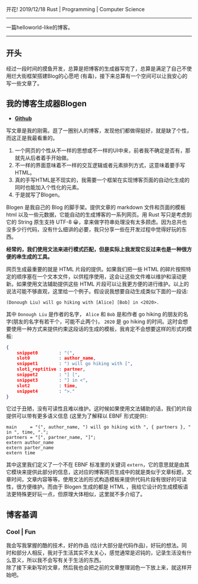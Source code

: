 开花!
2019/12/18
Rust | Programming | Computer Science

---

一篇helloworld-like的博客。

---

## 开头

经过一段时间的摸鱼开发，总算是把博客的生成器写完了，总算是满足了自己不使用烂大街框架搭建Blog的心愿吧 (有毒)，接下来总算有一个空间可以让我安心的写一些文章了。

## 我的博客生成器Blogen  

+ [**Github**](https://github.com/ldm0/blogen)

写文章是我的刚需。逛了一圈别人的博客，发现他们都做得挺好，就是缺了个性，而这正是我最看重的。

1. 一个网页的个性从不一样的思想或不一样的UI中来，前者我不确定是否有，那就先从后者着手开始做。  
2. 不一样的界面意味着不一样的交互逻辑或者元素排列方式，这意味着要手写 HTML。  
3. 真的手写HTML是不现实的，我需要一个框架在实现博客页面的自动化生成的同时也能加入个性化的元素。  
4. 于是就写了Blogen。  

Blogen 是我自己的 Blog 的脚手架。提供文章的 markdown 文件和页面的模板 html 以及一些元数据，它能自动的生成博客的一系列网页。用 Rust 写只是考虑到它的 String 原生支持 UTF-8 😀，拿来做字符串处理没有太多顾虑。因为总共也没多少行代码，没有什么细讲的必要，我只分享一些在开发过程中觉得好玩的东西。  

**经常的，我们使用文法来进行模式匹配，但是实际上我发现它反过来也是一种很方便的串生成的工具。**

网页生成最重要的就是 HTML 片段的提供。如果我们把一些 HTML 的碎片按照特定的顺序塞在一个文本文件，以供程序使用，这会让这些文件难以维护和滚动更新。如果使用文法辅助提供这些 HTML 片段可以让我更方便的进行维护。以上的说法可能不够直观，这里给一个例子。假设说我想要自动生成类似下面的一段话:  

```
(Donough Liu) will go hiking with [Alice] [Bob] in <2020>.
```  

其中 `Donough Liu` 是作者的名字， `Alice` 和 `Bob` 是和作者 go hiking 的朋友的名字(朋友的名字有若干个，可能不止两个)， `2020` 是 go hiking 的时间。这时会想要使用一种方式来提供约束这段话的生成的模板，我肯定不会想要这样的形式的模板:  

```json
{
    snippet0        : "(",
    slot0           : author_name,
    snippet1        : ") will go hiking with [",
    slot1_reptitive : partner,
    snippet2        : "] [",
    snippet3        : "] in <",
    slot2           : time,
    snippet4        : ">."
}
```
它过于丑陋，没有可读性且难以维护。这时候如果使用文法辅助的话，我们的片段提供可以带有更多语义信息 (这里为了解释以 EBNF 形式提供):

```ebnf
main     = "(", author_name, ") will go hiking with ", { partners }, " in ", time, ".";
partners = "[", partner_name, "]";
extern author_name
extern parter_name
extern time
```

其中这里我们定义了一个不在 EBNF 标准里的关键词 `extern`，它的意思就是由其它模块来提供此部分的信息，这对应的博客网页生成中的就是类似于文章标题，文章时间，文章内容等等。使用文法的形式构造模板来提供代码片段有很好的可读性，很方便维护。而由于 Blogen 生成的都是 HTML ，我给它设计的生成模板语法更特殊更好玩一点，但原理大体相似，这里就不多介绍了。

## 博客基调

### **Cool | Fun**  

我会写我掌握的酷的技术，好的作品 (估计大部分是代码作品)，好玩的想法。同时和部分人相反，我对于生活其实不太关心，感觉通常是迟钝的，记录生活没有什么意义，所以我不会写有关于生活的东西。  
除了接下来新写的文章，然后我也会把之前的文章整理润色一下放上来，就这样开始吧。